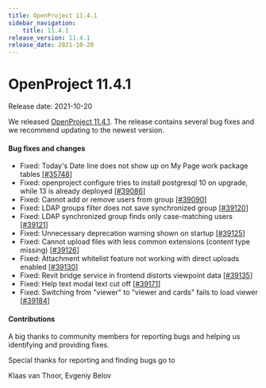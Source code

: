 ```yaml
---
title: OpenProject 11.4.1
sidebar_navigation:
    title: 11.4.1
release_version: 11.4.1
release_date: 2021-10-20
---
```


# OpenProject 11.4.1

Release date: 2021-10-20

We released [OpenProject 11.4.1](https://community.openproject.com/versions/1491).
The release contains several bug fixes and we recommend updating to the newest version.

<!--more-->
#### Bug fixes and changes

- Fixed: Today's Date line does not show up on My Page work package tables \[[#35748](https://community.openproject.com/wp/35748)\]
- Fixed: openproject configure tries to install postgresql 10 on upgrade, while 13 is already deployed \[[#39086](https://community.openproject.com/wp/39086)\]
- Fixed: Cannot add or remove users from group \[[#39090](https://community.openproject.com/wp/39090)\]
- Fixed: LDAP groups filter does not save synchronized group \[[#39120](https://community.openproject.com/wp/39120)\]
- Fixed: LDAP synchronized group finds only case-matching users \[[#39121](https://community.openproject.com/wp/39121)\]
- Fixed: Unnecessary deprecation warning shown on startup \[[#39125](https://community.openproject.com/wp/39125)\]
- Fixed: Cannot upload files with less common extensions (content type missing) \[[#39126](https://community.openproject.com/wp/39126)\]
- Fixed: Attachment whitelist feature not working with direct uploads enabled \[[#39130](https://community.openproject.com/wp/39130)\]
- Fixed: Revit bridge service in frontend distorts viewpoint data \[[#39135](https://community.openproject.com/wp/39135)\]
- Fixed: Help text modal text cut off \[[#39171](https://community.openproject.com/wp/39171)\]
- Fixed: Switching from "viewer" to "viewer and cards" fails to load viewer \[[#39184](https://community.openproject.com/wp/39184)\]

#### Contributions
A big thanks to community members for reporting bugs and helping us identifying and providing fixes.

Special thanks for reporting and finding bugs go to

Klaas van Thoor, Evgeniy Belov
